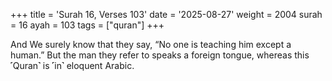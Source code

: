 +++
title = 'Surah 16, Verses 103'
date = '2025-08-27'
weight = 2004
surah = 16
ayah = 103
tags = ["quran"]
+++

And We surely know that they say, “No one is teaching him except a human.” But the man they refer to speaks a foreign tongue, whereas this ˹Quran˺ is ˹in˺ eloquent Arabic.